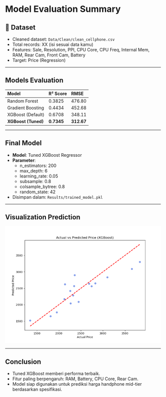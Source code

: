 # Model Evaluation Summary

## 📄 Dataset
- Cleaned dataset: `Data/Clean/clean_cellphone.csv`
- Total records: XX (isi sesuai data kamu)
- Features: Sale, Resolution, PPI, CPU Core, CPU Freq, Internal Mem, RAM, Rear Cam, Front Cam, Battery
- Target: Price (Regression)

---

## Models Evaluation

| Model               | R² Score | RMSE    |
|:--------------------|:----------|:-----------|
| Random Forest        | 0.3825   | 476.80 |
| Gradient Boosting    | 0.4434   | 452.68 |
| XGBoost (Default)    | 0.6708   | 348.11 |
| **XGBoost (Tuned)**  | **0.7345** | **312.67** |

---

## Final Model
- **Model**: Tuned XGBoost Regressor
- **Parameter**:
  - n_estimators: 200
  - max_depth: 6
  - learning_rate: 0.05
  - subsample: 0.8
  - colsample_bytree: 0.8
  - random_state: 42
- Disimpan dalam: `Results/trained_model.pkl`

---

## Visualization Prediction

![XGBoost Prediction Result](Results/xgb_prediction_vs_actual.png)

---

## Conclusion
- Tuned XGBoost memberi performa terbaik.
- Fitur paling berpengaruh: RAM, Battery, CPU Core, Rear Cam.
- Model siap digunakan untuk prediksi harga handphone mid-tier berdasarkan spesifikasi.

